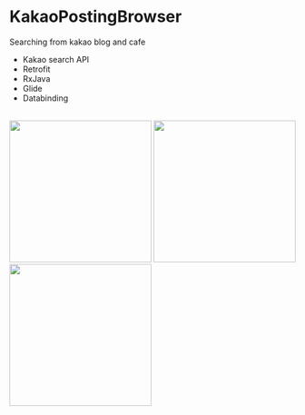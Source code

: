 # KakaoPostingBrowser
Searching from kakao blog and cafe

- Kakao search API
- Retrofit
- RxJava
- Glide
- Databinding

<br/>

<div>
  <img src="https://user-images.githubusercontent.com/12404118/57906865-6c6d6380-78b6-11e9-9e2e-8f5a7c4c9a63.jpg" width="250"></img>
  <img src="https://user-images.githubusercontent.com/12404118/57906873-75f6cb80-78b6-11e9-9304-643f931f5dab.jpg" width="250"></img>
  <img src="https://user-images.githubusercontent.com/12404118/57906883-8018ca00-78b6-11e9-9e38-cd26fe74d68c.jpg" width="250"></img>
</div>
